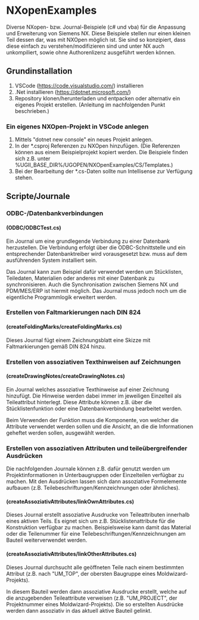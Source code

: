 # NXopenExamples
Diverse NXopen- bzw. Journal-Beispiele (c# und vba) für die Anpassung und Erweiterung von Siemens NX. Diese Beispiele stellen nur einen kleinen Teil dessen dar, was mit NXOpen möglich ist. Sie sind so konzipiert, dass diese einfach zu verstehen/modifizieren sind und unter NX auch unkompiliert, sowie ohne Authorenlizenz ausgeführt werden können. 

## Grundinstallation
 1. VSCode (https://code.visualstudio.com/) installieren
 2. .Net installieren (https://dotnet.microsoft.com/)
 3. Repository klonen/herunterladen und entpacken oder alternativ ein eigenes Projekt erstellen. (Anleitung im nachfolgenden Punkt beschrieben.)

### Ein eigenes NXOpen-Projekt in VSCode anlegen
 1. Mittels "dotnet new console" ein neues Projekt anlegen.
 2. In der *.csproj Referenzen zu NXOpen hinzufügen. (Die Referenzen können aus einem Beispielprojekt kopiert werden. Die Beispiele finden sich z.B. unter %UGII_BASE_DIR%/UGOPEN/NXOpenExamples/CS/Templates.)
 3. Bei der Bearbeitung der *.cs-Daten sollte nun Intellisense zur Verfügung stehen.

## Scripte/Journale
### ODBC-/Datenbankverbindungen 
#### (ODBC/ODBCTest.cs)
Ein Journal um eine grundlegende Verbindung zu einer Datenbank herzustellen. Die Verbindung erfolgt über die ODBC-Schnittstelle und ein entsprechender Datenbanktreiber wird vorausgesetzt bzw. muss auf dem ausführenden System installiert sein. 

Das Journal kann zum Beispiel dafür verwendet werden um Stücklisten, Teiledaten, Materialien oder anderes mit einer Datenbank zu synchronisieren. Auch die Synchronisation zwischen Siemens NX und PDM/MES/ERP ist hiermit möglich. Das Journal muss jedoch noch um die eigentliche Programmlogik erweitert werden.

### Erstellen von Faltmarkierungen nach DIN 824
#### (createFoldingMarks/createFoldingMarks.cs)
Dieses Journal fügt einem Zeichnungsblatt eine Skizze mit Faltmarkierungen gemäß DIN 824 hinzu.

### Erstellen von assoziativen Texthinweisen auf Zeichnungen
#### (createDrawingNotes/createDrawingNotes.cs)
Ein Journal welches assoziative Texthinweise auf einer Zeichnung hinzufügt. Die Hinweise werden dabei immer im jeweiligen Einzelteil als Teileattribut hinterlegt. Diese Attribute können z.B. über die Stücklistenfunktion oder eine Datenbankverbindung bearbeitet werden.

Beim Verwenden der Funktion muss die Komponente, von welcher die Attribute verwendet werden sollen und die Ansicht, an die die Informationen geheftet werden sollen, ausgewählt werden. 

### Erstellen von assoziativen Attributen und teileübergreifender Ausdrücken
Die nachfolgenden Journale können z.B. dafür genutzt werden um Projektinformationen in Unterbaugruppen oder Einzelteilen verfügbar zu machen. Mit den Ausdrücken lassen sich dann assoziative Formelemente aufbauen (z.B. Teilebeschriftungen/Kennzeichnungen oder ähnliches).

#### (createAssoziativAttributes/linkOwnAttributes.cs)
Dieses Journal erstellt assoziative Ausdrucke von Teileattributen innerhalb eines aktiven Teils. Es eignet sich um z.B. Stücklistenattribute für die Konstruktion verfügbar zu machen. Beispielsweise kann damit das Material oder die Teilenummer für eine Teilebeschriftungen/Kennzeichnungen am Bauteil weiterverwendet werden.

#### (createAssoziativAttributes/linkOtherAttributes.cs)
Dieses Journal durchsucht alle geöffneten Teile nach einem bestimmten Attribut (z.B. nach "UM_TOP", der obersten Baugruppe eines Moldwizard-Projekts).

In diesem Bauteil werden dann assoziative Ausdrucke erstellt, welche auf die anzugebenden Teileattribute verweisen (z.B. "UM_PROJECT", der Projektnummer eines Moldwizard-Projekts). Die so erstellten Ausdrücke werden dann assoziativ in das aktuell aktive Bauteil gelinkt.
